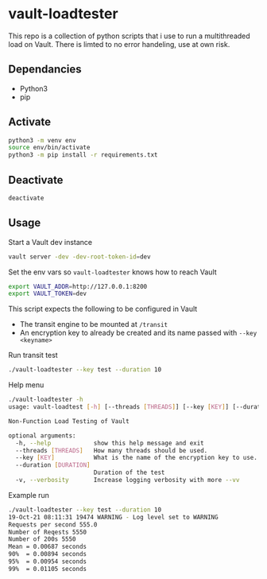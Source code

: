 # vault-loadtester
This repo is a collection of python scripts that i use to run a multithreaded load on Vault. There is limted to no error handeling, use at own risk.

## Dependancies
- Python3
- pip

## Activate
```bash
python3 -m venv env
source env/bin/activate
python3 -m pip install -r requirements.txt
```

## Deactivate
```bash
deactivate
```

## Usage
Start a Vault dev instance
```bash
vault server -dev -dev-root-token-id=dev
```

Set the env vars so `vault-loadtester` knows how to reach Vault
```bash
export VAULT_ADDR=http://127.0.0.1:8200
export VAULT_TOKEN=dev
```

This script expects the following to be configured in Vault
- The transit engine to be mounted at `/transit`
- An encryption key to already be created and its name passed with `--key <keyname>`

Run transit test
```bash
./vault-loadtester --key test --duration 10
```

Help menu
```bash
./vault-loadtester -h
usage: vault-loadtest [-h] [--threads [THREADS]] [--key [KEY]] [--duration [DURATION]] [-v]

Non-Function Load Testing of Vault

optional arguments:
  -h, --help            show this help message and exit
  --threads [THREADS]   How many threads should be used.
  --key [KEY]           What is the name of the encryption key to use.
  --duration [DURATION]
                        Duration of the test
  -v, --verbosity       Increase logging verbosity with more --vv
```

Example run
```bash
./vault-loadtester --key test --duration 10
19-Oct-21 08:11:31 19474 WARNING - Log level set to WARNING
Requests per second 555.0
Number of Reqests 5550
Number of 200s 5550
Mean = 0.00687 seconds
90%  = 0.00894 seconds
95%  = 0.00954 seconds
99%  = 0.01105 seconds
```

